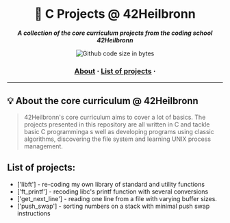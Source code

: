 <h1 align=" center">
	🧰  C Projects @ 42Heilbronn
</h1>

<p align="center">
	<b><i> A collection of the core curriculum projects from the coding school 42Heilbronn</i></b><br>

<p align="center">
	<img alt="Github code size in bytes" />
</p>


<h3 align="center">
	<a href="#%EF%B8%8F-about">About</a>
	<span> · </span>
	<a href="#%EF%B8%8F-usage">List of projects</a>
	<span> · </span>
</h3>

---
## 💡  About the core curriculum @ 42Heilbronn

> 42Heilbronn's core curriculum aims to cover a lot of basics. The projects presented in this repository are all written in C and tackle basic C programminga s well as developing programs using classic algorithms, discovering the file system and learning UNIX process management. 

## List of projects:

* ['libft']			- re-coding my own library of standard and utility functions
* ['ft_printf'] 	- recoding libc's printf function with several conversions
* ['get_next_line'] - reading one line from a file with varying buffer sizes.
* ['push_swap']		- sorting numbers on a stack with minimal push swap instructions

